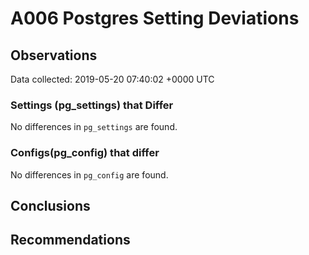 # A006 Postgres Setting Deviations #

## Observations ##
Data collected: 2019-05-20 07:40:02 +0000 UTC  

### Settings (pg_settings) that Differ ###

No differences in `pg_settings` are found.

### Configs(pg_config) that differ ###

No differences in `pg_config` are found.



## Conclusions ##


## Recommendations ##

